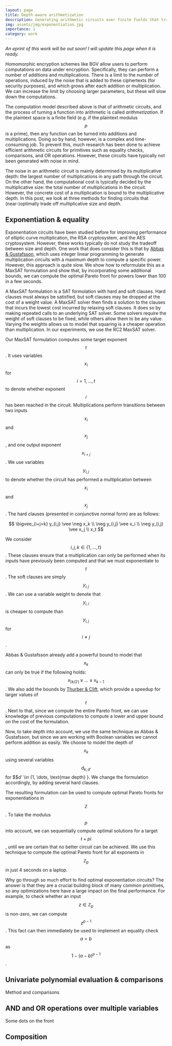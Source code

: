 ```yaml
---
layout: page
title: Depth-aware arithmetization
description: Generating arithmetic circuits over finite fields that trade off multiplicative size and depth
img: assets/img/exponentiation.jpg
importance: 1
category: work
---
```


<i>An eprint of this work will be out soon! I will update this page when it is ready.</i>

Homomorphic encryption schemes like BGV allow users to perform computations on data under encryption. Specifically, they can perform a number of additions and multiplications. There is a limit to the number of operations, induced by the noise that is added to these ciphertexts (for security purposes), and which grows after each addition or multiplication. We can increase the limit by choosing larger parameters, but these will slow down the computations.

The computation model described above is that of arithmetic circuits, and the process of turning a function into arithmetic is called <i>arithmetization</i>. If the plaintext space is a finite field (e.g. if the plaintext modulus $$p$$ is a prime), then any function can be turned into additions and multiplications. Doing so by hand, however, is a complex and time-consuming job. To prevent this, much research has been done to achieve efficient arithmetic circuits for primitives such as equality checks, comparisons, and OR operations. However, these circuits have typically not been generated with noise in mind.

The noise in an arithmetic circuit is mainly determined by its multiplicative depth: the largest number of multiplications in any path through the circuit. On the other hand, the computational cost is typically decided by the multiplicative size: the total number of multiplications in the circuit. However, the concrete cost of a multiplication is bound to the multiplicative depth.
In this post, we look at three methods for finding circuits that (near-)optimally trade off multiplicative size and depth.

<h2>Exponentiation & equality</h2>
Exponentiation circuits have been studied before for improving performance of elliptic curve multiplication, the RSA cryptosystem, and the AES cryptosystem. However, these works typically do not study the tradeoff between size and depth. One work that does consider this is that by <a href=https://arxiv.org/abs/2306.15002>Abbas & Gustafsson</a>, which uses integer linear programming to generate multiplication circuits with a maximum depth to compute a specific power. However, this approach is quite slow. We show how to reformulate this as a MaxSAT formulation and show that, by incorporating some additional bounds, we can compute the optimal Pareto front for powers lower than 100 in a few seconds.

A MaxSAT formulation is a SAT formulation with hard and soft clauses. Hard clauses must always be satisfied, but soft clauses may be dropped at the cost of a weight value. A MaxSAT solver then finds a solution to the clauses that incurs the lowest cost incurred by relaxing soft clauses. It does so by making repeated calls to an underlying SAT solver. Some solvers require the weight of soft clauses to be fixed, while others allow them to be any value. Varying the weights allows us to model that squaring is a cheaper operation than multiplication. In our experiments, we use the RC2 MaxSAT solver.

Our MaxSAT formulation computes some target exponent $$t$$. It uses variables $$x_i$$ for $$i = 1, \dots, t$$ to denote whether exponent $$i$$ has been reached in the circuit. Multiplications perform transitions between two inputs $$x_i$$ and $$x_j$$, and one output exponent $$x_{i+j}$$. We use variables $$y_{i,j}$$ to denote whether the circuit has performed a multiplication between $$x_i$$ and $$x_j$$. The hard clauses (presented in conjunctive normal form) are as follows:

$$
\bigvee_{i+j=k} y_{i,j} \vee \neg x_k \\
\neg y_{i,j} \vee x_i \\
\neg y_{i,j} \vee x_j \\
x_t
$$

We consider $$i, j, k \in \{1, \dots, t\}$$. These clauses ensure that a multiplication can only be performed when its inputs have previously been computed and that we must exponentiate to $$t$$. The soft clauses are simply $$y_{i,j}$$. We can use a variable weight to denote that $$y_{i,i}$$ is cheaper to compute than $$y_{i,j}$$ for $$i \ne j$$.

Abbas & Gustafsson already add a powerful bound to model that $$x_k$$ can only be true if the following holds: $$x_{\lceil k/2 \rceil} \vee \dots \vee x_{k-1}$$. We also add the bounds by <a href=https://www.sciencedirect.com/science/article/pii/S0012365X20303861>Thurber & Clift</a>, which provide a speedup for larger values of $$t$$. Next to that, since we compute the entire Pareto front, we can use knowledge of previous computations to compute a lower and upper bound on the cost of the formulation.

Now, to take depth into account, we use the same technique as Abbas & Gustafsson, but since we are working with Boolean variables we cannot perform addition as easily. We choose to model the depth of $$x_k$$ using several variables $$d_{k,d'}$$ for $$d' \in \{1, \dots, \text{max depth} \}. We change the formulation accordingly, by adding several hard clauses.

The resulting formulation can be used to compute optimal Pareto fronts for exponentiations in $$\mathbb{Z}$$. To take the modulus $$p$$ into account, we can sequentially compute optimal solutions for a target $$t + pi$$, until we are certain that no better circuit can be achieved. We use this technique to compute the optimal Pareto front for all exponents in $$\mathbb{Z}_p$$ in just 4 seconds on a laptop.

Why go through so much effort to find optimal exponentiation circuits? The answer is that they are a crucial building block of many common primitives, so any optimizations here have a large impact on the final performance. For example, to check whether an input $$z \in \mathbb{Z}_p$$ is non-zero, we can compute $$z^{p-1}$$. This fact can then immediately be used to implement an equality check $$a = b$$ as $$1 - (a - b)^{p-1}$$.

<h2>Univariate polynomial evaluation & comparisons</h2>
Method and comparisons

<h2>AND and OR operations over multiple variables</h2>
Some dots on the front

<h2>Composition</h2>
